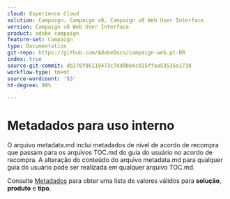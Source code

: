 ```yaml
---
cloud: Experience Cloud
solution: Campaign, Campaign v8, Campaign v8 Web User Interface
version: Campaign v8 Web User Interface
product: adobe campaign
feature-set: Campaign
type: Documentation
git-repo: https://github.com/AdobeDocs/campaign-web.pt-BR
index: true
source-git-commit: db276f86119473c7dd8bb4c815ffaa53536a173d
workflow-type: tm+mt
source-wordcount: '53'
ht-degree: 98%

---
```



# Metadados para uso interno

O arquivo metadata.md inclui metadados de nível de acordo de recompra que passam para os arquivos TOC.md do guia do usuário no acordo de recompra. A alteração do conteúdo do arquivo metadata.md para qualquer guia do usuário pode ser realizada em qualquer arquivo TOC.md.

Consulte [Metadados](https://experienceleague.adobe.com/docs/authoring-guide-exl/using/editing/user-guide-setup/metadata.html?lang=pt-BR) para obter uma lista de valores válidos para **solução**, **produto** e **tipo**.
